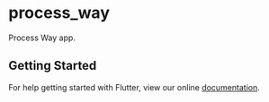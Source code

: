 # process_way

Process Way app.

## Getting Started

For help getting started with Flutter, view our online
[documentation](https://flutter.io/).
